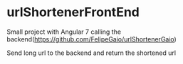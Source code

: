 # urlShortenerFrontEnd

Small project with Angular 7 calling the backend(https://github.com/FelipeGaio/urlShortenerGaio)

Send long url to the backend and return the shortened url
